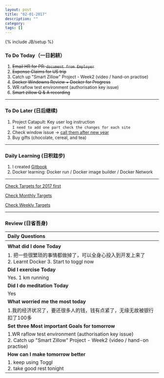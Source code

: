 ```yaml
---
layout: post
title: "02-01-2017"
description: ""
category: 
tags: []
---
```

{% include JB/setup %}

### To Do Today（一日躬耕）

1. <s>Email HR for PR: `document from Employer` </s>
2. <s>Expense Claims for US trip</s>
3. Catch up "Smart Zillow" Project - Week2 (video / hand-on practise)
4. <s>Docker Windowns Review + Docker for Progress </s>  
5. WR raflow test environment (authorisation key issue)
6. <s>Smart zillow Q & A recording</s>

---

### To Do Later (日后继续) 


1. Project Catapult: Key user log instruction  
```I need to add one part check the changes for each site``` 
2. Check window issue -> [call them after new year](http://neil526.tripod.com/)
3. Buy gifts (chocolate, cereal, and tea)

---

### Daily Learning (日积跬步)
1. I created [Gitbook](https://yitianxu.gitbooks.io/travelling_journal/content/) 
2. Docker learning: Docker run / Docker image builder / Docker Network

---

[Check Targets for 2017 first](https://yitianxu.github.io/2016/12/30/resolution-for-2017)

[Check Monthly Targets](https://yitianxu.github.io/pages/monthly%20targets/Monthly)

[Check Weekly Targets](https://yitianxu.github.io/pages/weekly%20targets/Weekly%20Targets) 

---

### Review (日省吾身)

| Daily Questions                   |                                           
|:----------------------------------|
|                                   |
| **What did I done Today**| 
|1. 把一些很繁琐的事情都做掉了，可以全身心投入到开发上来了 <br /> 2. Learnt Docker 3. Start to toggl now    |
| **Did I exercise Today**|          
| Yes. 1 km running    |
| **Did I do meditation Today**|          
| Yes    |
|**What worried me the most today**|
|1.我的经济状况了，要还很多人的钱，钱有点紧了，无缘无故被银行扣了100多                                |
|**Set three Most important Goals for tomorrow**|
|1.WR raflow test environment (authorisation key issue) <br /> 2. Catch up "Smart Zillow" Project - Week2 (video / hand-on practise)                                       |
|**How can I make tomorrow better**|
|1. keep using Toggl <br /> 2. take good rest tonight                          |

